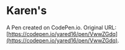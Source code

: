 # Karen's

A Pen created on CodePen.io. Original URL: [https://codepen.io/yared16/pen/VwwZGdq](https://codepen.io/yared16/pen/VwwZGdq).


